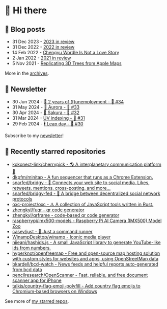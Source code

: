 # 👋 Hi there

## 📝 Blog posts

<!-- feed start -->
- 31 Dec 2023 - [2023 in review](https://cheeaun.com/blog/2023/12/2023-in-review/)
- 31 Dec 2022 - [2022 in review](https://cheeaun.com/blog/2022/12/2022-in-review/)
- 14 Feb 2022 - [Chengyu Wordle Is Not a Love Story](https://cheeaun.com/blog/2022/02/chengyu-wordle-is-not-a-love-story/)
- 2 Jan 2022 - [2021 in review](https://cheeaun.com/blog/2022/01/2021-in-review/)
- 5 Nov 2021 - [Replicating 3D Trees from Apple Maps](https://cheeaun.com/blog/2021/11/replicating-3d-trees-apple-maps/)
<!-- feed end -->

More in the [archives](https://cheeaun.com/blog/archives/).

## 📰 Newsletter

<!-- newsletter start -->
- 30 Jun 2024 - [🎂 2 years of (f)unemployment - 🥫 #34](https://cheeaun.substack.com/p/2-years-of-funemployment-34)
- 31 May 2024 - [🌌 Aurora - 🥫 #33](https://cheeaun.substack.com/p/aurora-33)
- 30 Apr 2024 - [🌸 Sakura - 🥫 #32](https://cheeaun.substack.com/p/sakura-32)
- 31 Mar 2024 - [UV indexing - 🥫 #31](https://cheeaun.substack.com/p/uv-indexing-31)
- 29 Feb 2024 - [🕴️ Leap day - 🥫 #30](https://cheeaun.substack.com/p/leap-day-30)
<!-- newsletter end -->

Subscribe to my [newsletter](https://cheeaun.substack.com/)!

## 🌟 Recently starred repositories

<!-- starred repos start -->
- [kokonect-link/cherrypick - 🌎 A interplanetary communication platform 🚀](https://github.com/kokonect-link/cherrypick)
- [dkpfm/minitap - A fun sequencer that runs as a Chrome Extension.](https://github.com/dkpfm/minitap)
- [snarfed/bridgy - 📣 Connects your web site to social media. Likes, retweets, mentions, cross-posting, and more...](https://github.com/snarfed/bridgy)
- [snarfed/bridgy-fed - 🌉 A bridge between decentralized social network protocols](https://github.com/snarfed/bridgy-fed)
- [oxc-project/oxc - ⚓ A collection of JavaScript tools written in Rust.](https://github.com/oxc-project/oxc)
- [zhengkyl/fuqr - qr code generator](https://github.com/zhengkyl/fuqr)
- [zhengkyl/qrframe - code-based qr code generator](https://github.com/zhengkyl/qrframe)
- [raspberrypi/imx500-models - Raspberry Pi AI Camera (IMX500) Model Zoo](https://github.com/raspberrypi/imx500-models)
- [casey/just - 🤖 Just a command runner](https://github.com/casey/just)
- [WinampDesktop/winamp - Iconic media player](https://github.com/WinampDesktop/winamp)
- [niieani/hashids.js - A small JavaScript library to generate YouTube-like ids from numbers.](https://github.com/niieani/hashids.js)
- [hyperknot/openfreemap - Free and open-source map hosting solution with custom styles for websites and apps, using OpenStreetMap data](https://github.com/hyperknot/openfreemap)
- [bkardell/bcd-watch - News feeds and helpful reports auto-generated from bcd data](https://github.com/bkardell/bcd-watch)
- [pencilresearch/OpenScanner - Fast, reliable, and free document scanner app for iPhone](https://github.com/pencilresearch/OpenScanner)
- [talkjs/country-flag-emoji-polyfill - Add country flag emojis to Chromium-based browsers on Windows](https://github.com/talkjs/country-flag-emoji-polyfill)
<!-- starred repos end -->

See more of [my starred repos](https://github.com/stars/cheeaun/).
